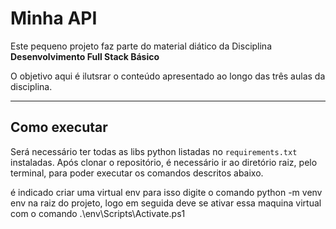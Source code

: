 # Minha API

Este pequeno projeto faz parte do material diático da Disciplina **Desenvolvimento Full Stack Básico** 

O objetivo aqui é ilutsrar o conteúdo apresentado ao longo das três aulas da disciplina.

---
## Como executar 


Será necessário ter todas as libs python listadas no `requirements.txt` instaladas.
Após clonar o repositório, é necessário ir ao diretório raiz, pelo terminal, para poder executar os comandos descritos abaixo.

é indicado criar uma virtual env
para isso digite o comando python -m venv env na raiz do projeto, logo em seguida deve se ativar essa maquina virtual
com o comando  .\env\Scripts\Activate.ps1